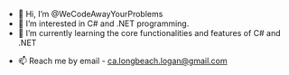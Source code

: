 - 👋 Hi, I’m @WeCodeAwayYourProblems
- 👀 I’m interested in C# and .NET programming.
- 🌱 I’m currently learning the core functionalities and features of C# and .NET
<!-- - 💞️ I’m looking to collaborate on ... -->
- 📫 Reach me by email - ca.longbeach.logan@gmail.com

<!---
WeCodeAwayYourProblems/WeCodeAwayYourProblems is a ✨ special ✨ repository because its `README.md` (this file) appears on your GitHub profile.
You can click the Preview link to take a look at your changes.
--->
